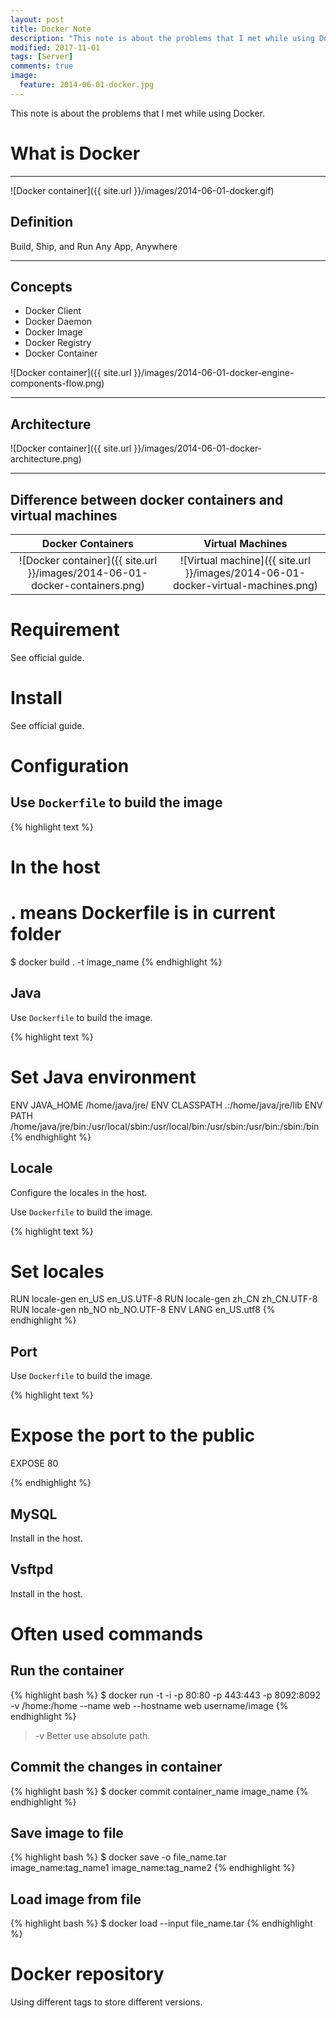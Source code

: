 ```yaml
---
layout: post
title: Docker Note
description: "This note is about the problems that I met while using Docker."
modified: 2017-11-01
tags: [Server]
comments: true
image:
  feature: 2014-06-01-docker.jpg
---
```


This note is about the problems that I met while using Docker.

# What is Docker

---

![Docker container]({{ site.url }}/images/2014-06-01-docker.gif)

## Definition

Build, Ship, and Run Any App, Anywhere

---

## Concepts

* Docker Client
* Docker Daemon
* Docker Image
* Docker Registry
* Docker Container

![Docker container]({{ site.url }}/images/2014-06-01-docker-engine-components-flow.png)

---

## Architecture

![Docker container]({{ site.url }}/images/2014-06-01-docker-architecture.png)

---

## Difference between docker containers and virtual machines

Docker Containers    |  Virtual Machines
:-------------------:|:--------------------:
![Docker container]({{ site.url }}/images/2014-06-01-docker-containers.png) | ![Virtual machine]({{ site.url }}/images/2014-06-01-docker-virtual-machines.png)

# Requirement

See official guide.

# Install

See official guide.

# Configuration

## Use ``Dockerfile`` to build the image

{% highlight text %}
# In the host
# . means Dockerfile is in current folder
$ docker build . -t image_name
{% endhighlight %}

## Java

Use ``Dockerfile`` to build the image.

{% highlight text %}
# Set Java environment
ENV JAVA_HOME /home/java/jre/
ENV CLASSPATH .:/home/java/jre/lib
ENV PATH /home/java/jre/bin:/usr/local/sbin:/usr/local/bin:/usr/sbin:/usr/bin:/sbin:/bin
{% endhighlight %}

## Locale

Configure the locales in the host.

Use ``Dockerfile`` to build the image.

{% highlight text %}
# Set locales
RUN locale-gen en_US en_US.UTF-8
RUN locale-gen zh_CN zh_CN.UTF-8
RUN locale-gen nb_NO nb_NO.UTF-8
ENV LANG en_US.utf8
{% endhighlight %}

## Port

Use ``Dockerfile`` to build the image.

{% highlight text %}
# Expose the port to the public
EXPOSE 80

{% endhighlight %}

## MySQL

Install in the host.

## Vsftpd

Install in the host.

# Often used commands

## Run the container

{% highlight bash %}
$ docker run -t -i -p 80:80 -p 443:443 -p 8092:8092 -v /home:/home --name web --hostname web username/image
{% endhighlight %}

> -v Better use absolute path.

## Commit the changes in container

{% highlight bash %}
$ docker commit container_name image_name
{% endhighlight %}

## Save image to file

{% highlight bash %}
$ docker save -o file_name.tar image_name:tag_name1 image_name:tag_name2
{% endhighlight %}

## Load image from file

{% highlight bash %}
$ docker load --input file_name.tar
{% endhighlight %}

# Docker repository

Using different tags to store different versions.

